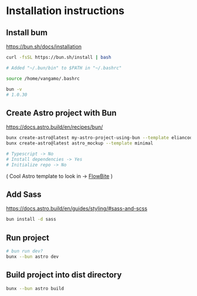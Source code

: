 # Installation instructions

## Install bum

<https://bun.sh/docs/installation>

```bash
curl -fsSL https://bun.sh/install | bash

# Added "~/.bun/bin" to $PATH in "~/.bashrc"

source /home/vangamo/.bashrc

bun -v
# 1.0.30
```

## Create Astro project with Bun

<https://docs.astro.build/en/recipes/bun/>

```bash
bunx create-astro@latest my-astro-project-using-bun --template eliancodes/brutal
bunx create-astro@latest astro_mockup --template minimal

# Typescript -> No
# Install dependencies -> Yes
# Initialize repo -> No
```

( Cool Astro template to look in -> [FlowBite](https://astro.build/themes/details/flowbite/) )

## Add Sass

<https://docs.astro.build/en/guides/styling/#sass-and-scss>

```bash
bun install -d sass
```

## Run project

```bash
# bun run dev?
bunx --bun astro dev
```

## Build project into dist directory

```bash
bunx --bun astro build
```
